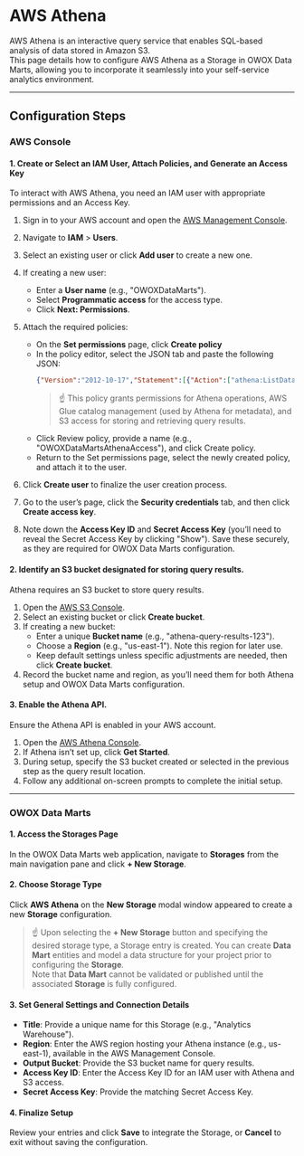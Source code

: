 # AWS Athena
AWS Athena is an interactive query service that enables SQL-based analysis of data stored in Amazon S3.  
This page details how to configure AWS Athena as a Storage in OWOX Data Marts, allowing you to incorporate it seamlessly into your self-service analytics environment.

---

## Configuration Steps
### AWS Console

#### 1. Create or Select an IAM User, Attach Policies, and Generate an Access Key
To interact with AWS Athena, you need an IAM user with appropriate permissions and an Access Key.

1. Sign in to your AWS account and open the [AWS Management Console](https://console.aws.amazon.com/).
2. Navigate to **IAM** > **Users**.
3. Select an existing user or click **Add user** to create a new one.
4. If creating a new user:
   - Enter a **User name** (e.g., "OWOXDataMarts").
   - Select **Programmatic access** for the access type.
   - Click **Next: Permissions**.
5. Attach the required policies:
   - On the **Set permissions** page, click **Create policy**
   - In the policy editor, select the JSON tab and paste the following JSON:
     ```json
     {"Version":"2012-10-17","Statement":[{"Action":["athena:ListDataCatalogs","athena:GetDataCatalog","athena:ListDatabases","athena:GetDatabase","athena:StartQueryExecution","athena:StopQueryExecution","athena:GetQueryExecution","athena:GetQueryResults","athena:GetWorkGroup","athena:BatchGetQueryExecution"],"Effect":"Allow","Resource":"*","Sid":"AthenaPermissions"},{"Action":["glue:CreateTable","glue:UpdateTable","glue:DeleteTable","glue:GetDatabases","glue:GetDatabase","glue:GetTable","glue:GetTables","glue:CreateDatabase","glue:DeleteDatabase"],"Effect":"Allow","Resource":"*","Sid":"GlueAthenaPermissions"},{"Action":["s3:ListBucket","s3:GetBucketLocation","s3:GetObject","s3:ListBucketMultipartUploads","s3:ListMultipartUploadParts","s3:AbortMultipartUpload","s3:PutObject","s3:DeleteObject"],"Effect":"Allow","Resource":"*","Sid":"S3ViaAthenaPermissions"}]}
     ```
     > ☝️ This policy grants permissions for Athena operations, AWS Glue catalog management (used by Athena for metadata), and S3 access for storing and retrieving query results.
   - Click Review policy, provide a name (e.g., "OWOXDataMartsAthenaAccess"), and click Create policy.
   - Return to the Set permissions page, select the newly created policy, and attach it to the user.

6. Click **Create user** to finalize the user creation process.
7. Go to the user’s page, click the **Security credentials** tab, and then click **Create access key**.
8. Note down the **Access Key ID** and **Secret Access Key** (you’ll need to reveal the Secret Access Key by clicking "Show"). Save these securely, as they are required for OWOX Data Marts configuration.

#### 2. Identify an S3 bucket designated for storing query results.
Athena requires an S3 bucket to store query results.
1. Open the [AWS S3 Console](https://console.aws.amazon.com/s3/).
2. Select an existing bucket or click **Create bucket**.
3. If creating a new bucket:
   - Enter a unique **Bucket name** (e.g., "athena-query-results-123").
   - Choose a **Region** (e.g., "us-east-1"). Note this region for later use.
   - Keep default settings unless specific adjustments are needed, then click **Create bucket**.
4. Record the bucket name and region, as you’ll need them for both Athena setup and OWOX Data Marts configuration.

#### 3. Enable the Athena API.
Ensure the Athena API is enabled in your AWS account.
1. Open the [AWS Athena Console](https://console.aws.amazon.com/athena/).
2. If Athena isn’t set up, click **Get Started**.
3. During setup, specify the S3 bucket created or selected in the previous step as the query result location.
4. Follow any additional on-screen prompts to complete the initial setup.

---

### OWOX Data Marts
#### 1. Access the Storages Page
In the OWOX Data Marts web application, navigate to **Storages** from the main navigation pane and click **+ New Storage**.

#### 2. Choose Storage Type
Click **AWS Athena** on the **New Storage** modal window appeared to create a new **Storage** configuration.
> ☝️ Upon selecting the **+ New Storage** button and specifying the desired storage type, a Storage entry is created. You can create **Data Mart** entities and model a data structure for your project prior to configuring the **Storage**.  
> Note that **Data Mart** cannot be validated or published until the associated **Storage** is fully configured.

#### 3. Set General Settings and Connection Details
- **Title**: Provide a unique name for this Storage (e.g., "Analytics Warehouse").
- **Region**: Enter the AWS region hosting your Athena instance (e.g., us-east-1), available in the AWS Management Console.
- **Output Bucket**: Provide the S3 bucket name for query results.
- **Access Key ID**: Enter the Access Key ID for an IAM user with Athena and S3 access.
- **Secret Access Key**: Provide the matching Secret Access Key.

#### 4. Finalize Setup
Review your entries and click **Save** to integrate the Storage, or **Cancel** to exit without saving the configuration.
